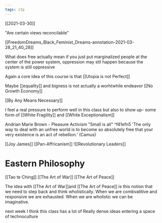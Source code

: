 ```yaml
---
tags: itp
---
```

[[2021-03-30]]

"Are certain views reconcilable"

[[FreedomDreams_Black_Feminist_Dreams-annotation-2021-03-28_21_40_28]]

What does free actually mean
if you just put marginalized people at the center of the power system, oppression may stil happen because the system is still oppressive

Again a core idea of this course is that [[Utopia is not Perfect]]

Maybe [[equality]] and bigness is not actually a worhtwhile endeavor [[No Growth Economy]]

[[By Any Means Necessary]]

I feel a real pressure to perform well in this class but also to show up- some form of [[White Fragility]] and [[White Exceptionalism]]

Andrian Marie Brown - Pleasure Activism "Small is all" ^f41efn5
'The only way to deal with an unfree world is to become so absolutely free that your very existence is an act of rebellion.' (Camus)



[[Joy James]]
[[Pan-Affricanism]]
![[Revolutionary Leaders]]

# Eastern Philosophy
[[Tao te Ching]]
[[The Art of War]]
[[The Art of Peace]]

The idea with [[The Art of War]]and  [[The Art of Peace]] is this notion that we need to step back and think wholistically. When we are combvatitive and responsive we are exhausted. When we are wholistic we can be imaginative.

next week
I think this class has a lot of Really dense ideas
entering a space of technoculture